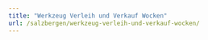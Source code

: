 ```yaml
---
title: "Werkzeug Verleih und Verkauf Wocken"
url: /salzbergen/werkzeug-verleih-und-verkauf-wocken/
---
```

